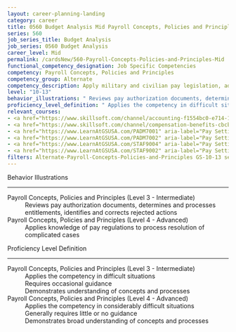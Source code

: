 ```yaml
---
layout: career-planning-landing
category: career
title: 0560 Budget Analysis Mid Payroll Concepts, Policies and Principles
series: 560
job_series_title: Budget Analysis
job_series: 0560 Budget Analysis
career_level: Mid
permalink: /cardsNew/560-Payroll-Concepts-Policies-and-Principles-Mid
functional_competency_designation: Job Specific Competencies
competency: Payroll Concepts, Policies and Principles
competency_group: Alternate
competency_description: Apply military and civilian pay legislation, administrative and regulatory requirements, laws and policies governing military and civilian pay activities and processes
level: "10-13"
behavior_illustrations: " Reviews pay authorization documents, determines and processes entitlements, identifies and corrects rejected actions ?  Applies knowledge of pay regulations to process resolution of complicated cases"
proficiency_level_definition: " Applies the competency in difficult situations  Requires occasional guidance  Demonstrates understanding of concepts and processes ?  Applies the competency in considerably difficult situations  Generally requires little or no guidance  Demonstrates broad understanding of concepts and processes"
relevant_courses: 
- <a href="https://www.skillsoft.com/channel/accounting-f1554bc0-e714-11e6-9835-f723b46a2688?cta=feds" aria-label="Accounting Channel - https://www.skillsoft.com/channel/accounting-f1554bc0-e714-11e6-9835-f723b46a2688?cta=feds">Accounting Channel</a>, Skillsoft
- <a href="https://www.skillsoft.com/channel/compensation-benefits-cbcbb200-211a-11e7-a974-1962c7e6a20b?cta=feds" aria-label="Compensation & Benefits Channel - https://www.skillsoft.com/channel/compensation-benefits-cbcbb200-211a-11e7-a974-1962c7e6a20b?cta=feds">Compensation & Benefits Channel</a>, Skillsoft
- <a href="https://www.LearnAtGSUSA.com/PADM7001" aria-label="Pay Setting for FWS Positions (PADM7001) - https://www.LearnAtGSUSA.com/PADM7001">Pay Setting for FWS Positions (PADM7001)</a>, Graduate School USA (GSUSA)
- <a href="https://www.LearnAtGSUSA.com/PADM7002" aria-label="Pay Setting for GS Positions (PADM7002) - https://www.LearnAtGSUSA.com/PADM7002">Pay Setting for GS Positions (PADM7002)</a>, Graduate School USA (GSUSA)
- <a href="https://www.LearnAtGSUSA.com/STAF9004" aria-label="Pay Setting&#58; Federal Wage System (STAF9004) - https://www.LearnAtGSUSA.com/STAF9004">Pay Setting&#58; Federal Wage System (STAF9004)</a>, Graduate School USA (GSUSA)
- <a href="https://www.LearnAtGSUSA.com/STAF9002" aria-label="Pay Setting&#58; General Schedule (STAF9002) - https://www.LearnAtGSUSA.com/STAF9002">Pay Setting&#58; General Schedule (STAF9002)</a>, Graduate School USA (GSUSA)
filters: Alternate-Payroll-Concepts-Policies-and-Principles GS-10-13 series-0560
---
```


<div class="desktop:grid-col-6 margin-y-3">
  <div class="border-top-2 bg-white padding-3 shadow-5 height-full members-hover border-1px button-border border-top-blue radius-lg">
    <p class="text-bold label-color font-size-21">Behavior Illustrations</p>
    <hr class="hr-green"/>
    <dl class="text-base card-content-color"><dt>Payroll Concepts, Policies and Principles (Level 3 - Intermediate)</dt><dd>Reviews pay authorization documents, determines and processes entitlements, identifies and corrects rejected actions</dd><dt>Payroll Concepts, Policies and Principles (Level 4 - Advanced)</dt><dd>Applies knowledge of pay regulations to process resolution of complicated cases</dd></dl>
  </div>
</div>
<div class="desktop:grid-col-6 margin-y-3">
  <div class="border-top-2 bg-white padding-3 shadow-5 height-full members-hover border-1px button-border border-top-blue radius-lg">
    <p class="text-bold label-color font-size-21">Proficiency Level Definition</p>
     <hr class="hr-green"/>
    <dl class="text-base card-content-color"><dt>Payroll Concepts, Policies and Principles (Level 3 - Intermediate)</dt><dd>Applies the competency in difficult situations </dd><dd>Requires occasional guidance </dd><dd>Demonstrates understanding of concepts and processes</dd><dt>Payroll Concepts, Policies and Principles (Level 4 - Advanced)</dt><dd>Applies the competency in considerably difficult situations </dd><dd>Generally requires little or no guidance </dd><dd>Demonstrates broad understanding of concepts and processes</dd></dl>
  </div>
</div>